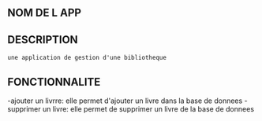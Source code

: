 ## NOM DE L APP

## DESCRIPTION
    une application de gestion d'une bibliotheque
## FONCTIONNALITE

-ajouter un livrre: elle permet d'ajouter un livre 
dans la base de donnees
-supprimer un livre:
elle permet de supprimer un livre de la base de donnees

